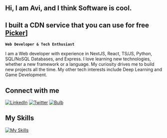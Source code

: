 ## Hi, I am Avi, and I think Software is cool.

## I built a CDN service that you can use for free [Picker](https://www.pickercdn.com/)]
**`Web Developer & Tech Enthusiast`**

I am a Web developer with experience in NextJS, React, TS/JS, Python, SQL/NoSQL Databases, and Express. I love learning new technologies, whether a new framework or a language. My curiosity drives me to build new projects all the time. My other tech interests include Deep Learning and Game Development. 

## Connect with me

[![LinkedIn](https://img.shields.io/badge/LinkedIn-%230077B5.svg?style=for-the-badge&logo=linkedin&logoColor=white)](https://www.linkedin.com/in/avi-banerjee)
[![Twitter](https://img.shields.io/badge/Twitter-%231DA1F2.svg?style=for-the-badge&logo=twitter&logoColor=white)](https://twitter.com/beretta_04)
[![Bulb](https://img.shields.io/badge/portfolio-grey.svg?style=for-the-badge&logo=vercel)](https://portfolio-y4l1.vercel.app/)

## My Skills
[![My Skills](https://skillicons.dev/icons?i=js,ts,python,react,vue,prisma,git,github,gitlab,bash,next,html,css,express,nodejs,mongodb,postgres,mysql,aws,redux,redis&perline=6)](https://skillicons.dev)
